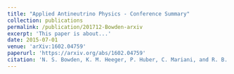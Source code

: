 ```yaml
---
title: "Applied Antineutrino Physics - Conference Summary"
collection: publications
permalink: /publication/201712-Bowden-arxiv
excerpt: 'This paper is about...'
date: 2015-07-01
venue: 'arXiv:1602.04759'
paperurl: 'https://arxiv.org/abs/1602.04759'
citation: 'N. S. Bowden, K. M. Heeger, P. Huber, C. Mariani, and R. B. Vogelaar, &quot;Applied Antineutrino Physics - Conference Summary&quot;, <i>arXiv:1602.04759</i>, Arlington, VA, Dec. 2015.'
---
```

